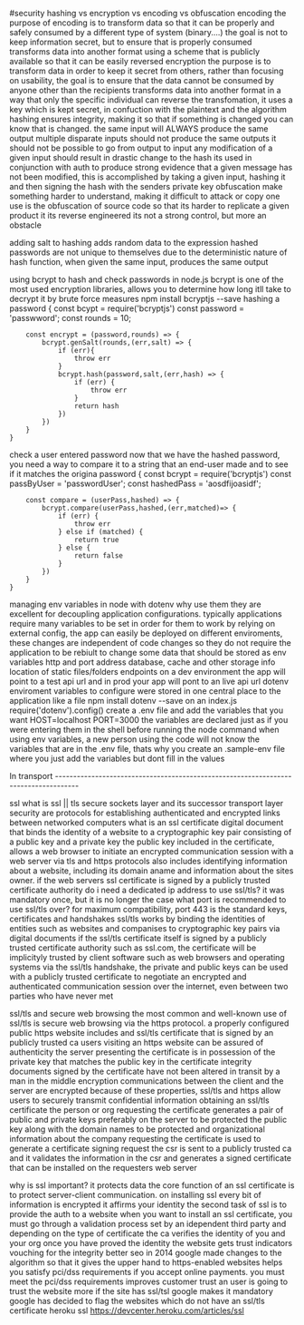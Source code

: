 #security 
hashing vs encryption vs encoding vs obfuscation
    encoding
        the purpose of encoding is to transform data so that it can be properly and safely consumed by a different type of system (binary....)
        the goal is not to keep information secret, but to ensure that is properly consumed
        transforms data into another format using a scheme that is publicly available so that it can be easily reversed
    encryption
        the purpose is to transform data in order to keep it secret from others, rather than focusing on usability, the goal is to ensure that the data cannot be consumed by anyone other than the recipients
        transforms data into another format in a way that only the specific individual can reverse the transfomation, it uses a key which is kept secret, in confuction with the plaintext and the algorithm
    hashing
        ensures integrity, making it so that if something is changed you can know that is changed.
            the same input will ALWAYS produce the same output
            multiple disparate inputs should not produce the same outputs
            it should not be possible to go from output to input
            any modification of a given input should result in drastic change to the hash
        its used in conjunction with auth to produce strong evidence that a given message has not been modified, this is accomplished by taking a given input, hashing it and then signing the hash with the senders private key
    obfuscation
        make something harder to understand, making it difficult to attack or copy
        one use is the obfuscation of source code so that its harder to replicate a given product it its reverse engineered
        its not a strong control, but more an obstacle

adding salt to hashing
    adds random data to the expression
    hashed passwords are not unique to themselves due to the deterministic nature of hash function, when given the same input, produces the same output

using bcrypt to hash and check passwords in node.js
    bcrypt is one of the most used encryption libraries, allows you to determine how long itll take to decrypt it by brute force measures
    npm install bcryptjs --save
hashing a password
    {
        const bcypt = require('bcryptjs')
        const password = 'passwword';
        const rounds = 10;

        const encrypt = (password,rounds) => {
            bcrypt.genSalt(rounds,(err,salt) => {
                if (err){
                    throw err
                }
                bcrypt.hash(password,salt,(err,hash) => {
                    if (err) {
                        throw err
                    }
                    return hash
                })
            })
        }
    }
check a user entered password
    now that we have the hashed password, you need a way to compare it to a string that an end-user made and to see if it matches the origina password
    {
        const bcrypt = require('bcryptjs')
        const passByUser = 'passwordUser';
        const hashedPass = 'aosdfijoasidf';

        const compare = (userPass,hashed) => {
            bcrypt.compare(userPass,hashed,(err,matched)=> {
                if (err) {
                    throw err
                } else if (matched) {
                    return true
                } else {
                    return false
                }
            })
        }
    }
managing env variables in node with dotenv
    why use them
        they are excellent for decoupling application configurations. typically applications require many variables to be set in order for them to work
        by relying on external config, the app can easily be deployed on different enviroments, these changes are independent of code changes so they do
        not require the application to be rebiult to change
        some data that should be stored as env variables
            http and port address
            database, cache and other storage info
            location of static files/folders
            endpoints
            on a dev environment the app will point to a test api url and in prod your app will pont to an live api url
dotenv
    enviroment variables to configure were stored in one central place to the application like a file
    npm install dotenv --save
    on an index.js
        require('dotenv').config()
    create a .env file and add the variables that you want
        HOST=localhost
        PORT=3000
    the variables are declared just as if you were entering them in the shell before running the node command
when using env variables, a new person using the code will not know the variables that are in the .env file, thats why you create an .sample-env file where you
just add the variables but dont fill in the values

In transport ------------------------------------------------------------------------------------

ssl
    what is ssl || tls
        secure sockets layer and its successor transport layer security are protocols for establishing authenticated and encrypted links between networked computers
    what is an ssl certificate
        digital document that binds the identity of a website to a cryptographic key pair consisting of a public key and a private key
        the public key included in the certificate, allows a web browser to initiate an encrypted communication session with a web server via tls and https protocols
        also includes identifying information about a website, including its domain aname and information about the sites owner. if the web servers ssl certificate is signed by a publicly trusted certificate authority
    do i need a dedicated ip address to use ssl/tls?
        it was mandatory once, but it is no longer the case
    what port is recommended to use ssl/tls over?
        for maximum compatibility, port 443 is the standard
keys, certificates and handshakes
    ssl/tls works by binding the identities of entities such as websites and companises to cryptographic key pairs via digital documents
    if the ssl/tls certificate itself is signed by a publicly trusted certificate authority such as ssl.com, the certificate will be implicityly trusted by client software such as web browsers and operating systems
    via the ssl/tls handshake, the private and public keys can be used with a publicly trusted certificate to negotiate an encrypted and authenticated communication session over the internet, even between two parties who have never met

ssl/tls and secure web browsing
    the most common and well-known use of ssl/tls is secure web browsing via the https protocol. a properly configured public https website includes and ssl/tls certificate that is signed by an publicly trusted ca
    users visiting an https website can be assured of
        authenticity
            the server presenting the certificate is in possession of the private key that matches the public key in the certificate
        integrity
            documents signed by the certificate have not been altered in transit by a man in the middle
        encryption
            communications between the client and the server are encrypted
    because of these properties, ssl/tls and https allow users to securely transmit confidential information
obtaining an ssl/tls certificate
    the person or org requesting the certificate generates a pair of public and private keys preferably on the server to be protected
    the public key along with the domain names to be protected and organizational information about the company requesting the certificate is used to generate a certificate signing request
    the csr is sent to a publicly trusted ca and it validates the information in the csr and generates a signed certificate that can be installed on the requesters web server

why is ssl important?
    it protects data
        the core function of an ssl certificate is to protect server-client communication. on installing ssl every bit of information is encrypted
    it affirms your identity
        the second task of ssl is to provide the auth to a website
        when you want to install an ssl certificate, you must go through a validation process set by an idependent third party and depending on the type of certificate the ca verifies the identity of you and your org
        once you have proved the identity the website gets trust indicators vouching for the integrity
    better seo
        in 2014 google made changes to the algorithm so that it gives the upper hand to https-enabled websites
    helps you satisfy pci/dss requirements
        if you accept online payments. you must meet the pci/dss requirements
    improves customer trust
        an user is going to trust the website more if the site has ssl/tsl
    google makes it mandatory
        google has decided to flag the websites which do not have an ssl/tls certificate
heroku ssl
    https://devcenter.heroku.com/articles/ssl